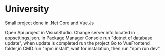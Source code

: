 # University
Small project done in .Net Core and Vue.Js

Open Api project in VisualStudio. Change server info located in appsettings.json. In Package Manager Console run "dotnet ef database update", when update is completed run the project
Go to VueFrontend folder,in CMD run "npm install", wait for instalation, then run "npm run dev"
